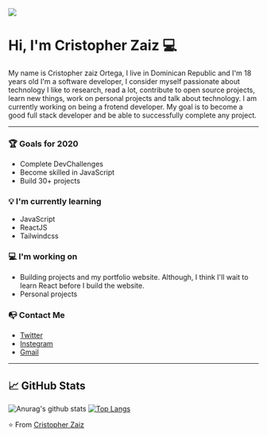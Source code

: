 <img align="center" src="https://raw.githubusercontent.com/saadeghi/saadeghi/master/dino.gif"/>

# Hi, I'm Cristopher Zaiz :computer:
My name is Cristopher zaiz Ortega, I live in Dominican Republic and I'm 18 years old I'm a software developer, I consider myself passionate about technology I like to research, read a lot, contribute to open source projects, learn new things, work on personal projects and talk about technology. I am currently working on being a frotend developer. My goal is to become a good full stack developer and be able to successfully complete any project.
***
### :trophy: Goals for 2020 

- Complete DevChallenges
- Become skilled in JavaScript
- Build 30+ projects

### :bulb: I'm currently learning 

- JavaScript
- ReactJS
- Tailwindcss

### :computer: I'm working on 

- Building projects and my portfolio website. Although, I think I'll wait to learn React before I build the website.
- Personal projects

### :mailbox_with_no_mail: Contact Me 

- [Twitter](@CristopherZaiz)
- [Instegram]()
- [Gmail](zaizDeveloper@gmail.com)
***
## :chart_with_upwards_trend:  GitHub Stats
![Anurag's github stats](https://github-readme-stats.vercel.app/api?username=CristopherZaiz&show_icons=true)
[![Top Langs](https://github-readme-stats.vercel.app/api/top-langs/?username=CristopherZaiz&layout=compact)](https://github.com/CristopherZaiz/github-readme-stats)

:star: From [Cristopher Zaiz](https://github.com/CristopherZaiz)


